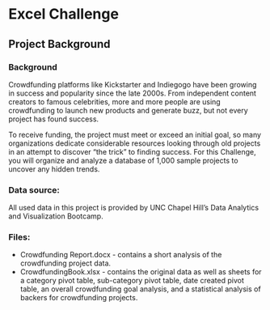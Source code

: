 # Excel Challenge

## Project Background
### Background
Crowdfunding platforms like Kickstarter and Indiegogo have been growing in success and popularity since the late 2000s. From independent content creators to famous celebrities, more and more people are using crowdfunding to launch new products and generate buzz, but not every project has found success.

To receive funding, the project must meet or exceed an initial goal, so many organizations dedicate considerable resources looking through old projects in an attempt to discover “the trick” to finding success. For this Challenge, you will organize and analyze a database of 1,000 sample projects to uncover any hidden trends.

### Data source:
All used data in this project is provided by UNC Chapel Hill’s Data Analytics and Visualization Bootcamp.

### Files:
- Crowdfunding Report.docx - contains a short analysis of the crowdfunding project data.
- CrowdfundingBook.xlsx - contains the original data as well as sheets for a category pivot table, sub-category pivot table, date created pivot table, an overall crowdfunding goal analysis, and a statistical analysis of backers for crowdfunding projects.
